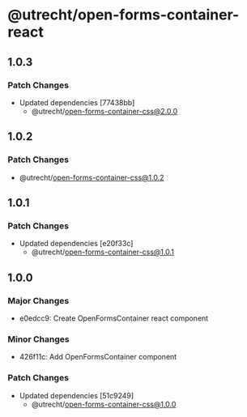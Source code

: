 # @utrecht/open-forms-container-react

## 1.0.3

### Patch Changes

- Updated dependencies [77438bb]
  - @utrecht/open-forms-container-css@2.0.0

## 1.0.2

### Patch Changes

- @utrecht/open-forms-container-css@1.0.2

## 1.0.1

### Patch Changes

- Updated dependencies [e20f33c]
  - @utrecht/open-forms-container-css@1.0.1

## 1.0.0

### Major Changes

- e0edcc9: Create OpenFormsContainer react component

### Minor Changes

- 426f11c: Add OpenFormsContainer component

### Patch Changes

- Updated dependencies [51c9249]
  - @utrecht/open-forms-container-css@1.0.0
